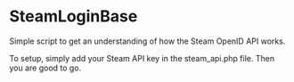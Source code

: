 # SteamLoginBase
Simple script to get an understanding of how the Steam OpenID API works.

To setup, simply add your Steam API key in the steam_api.php file.
Then you are good to go.
